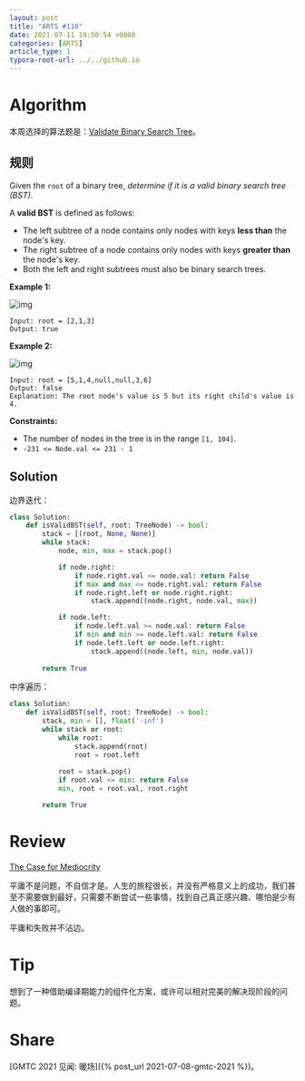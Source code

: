 ```yaml
---
layout: post
title: "ARTS #110"
date: 2021-07-11 19:50:54 +0800
categories: [ARTS]
article_type: 1
typora-root-url: ../../github.io
---
```



# Algorithm

本周选择的算法题是：[Validate Binary Search Tree](https://leetcode.com/problems/validate-binary-search-tree/)。


## 规则

Given the `root` of a binary tree, *determine if it is a valid binary search tree (BST)*.

A **valid BST** is defined as follows:

- The left subtree of a node contains only nodes with keys **less than** the node's key.
- The right subtree of a node contains only nodes with keys **greater than** the node's key.
- Both the left and right subtrees must also be binary search trees.

 

**Example 1:**

![img](https://assets.leetcode.com/uploads/2020/12/01/tree1.jpg)

```
Input: root = [2,1,3]
Output: true
```

**Example 2:**

![img](https://assets.leetcode.com/uploads/2020/12/01/tree2.jpg)

```
Input: root = [5,1,4,null,null,3,6]
Output: false
Explanation: The root node's value is 5 but its right child's value is 4.
```

 

**Constraints:**

- The number of nodes in the tree is in the range `[1, 104]`.
- `-231 <= Node.val <= 231 - 1`

## Solution

边界迭代：

```python
class Solution:
    def isValidBST(self, root: TreeNode) -> bool:
        stack = [(root, None, None)]
        while stack:
            node, min, max = stack.pop()

            if node.right:
                if node.right.val <= node.val: return False
                if max and max <= node.right.val: return False
                if node.right.left or node.right.right:
                    stack.append((node.right, node.val, max))

            if node.left:
                if node.left.val >= node.val: return False
                if min and min >= node.left.val: return False
                if node.left.left or node.left.right:
                    stack.append((node.left, min, node.val))
                 
        return True
```

中序遍历：

```python
class Solution:
    def isValidBST(self, root: TreeNode) -> bool:
        stack, min = [], float('-inf')
        while stack or root:
            while root:
                stack.append(root)
                root = root.left
            
            root = stack.pop()
            if root.val <= min: return False
            min, root = root.val, root.right

        return True
```


# Review

[The Case for Mediocrity](https://erik-engheim.medium.com/the-case-for-mediocrity-86c417ae0459)

平庸不是问题，不自信才是。人生的旅程很长，并没有严格意义上的成功，我们甚至不需要做到最好，只需要不断尝试一些事情，找到自己真正感兴趣、哪怕是少有人做的事即可。

平庸和失败并不沾边。

# Tip

想到了一种借助编译期能力的组件化方案，或许可以相对完美的解决现阶段的问题。

# Share

[GMTC 2021 见闻: 暖场]({% post_url 2021-07-08-gmtc-2021 %})。
